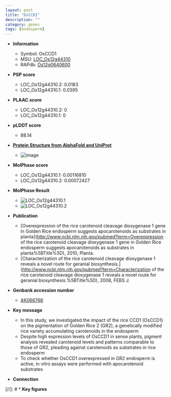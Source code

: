 ```yaml
---
layout: post
title: "OsCCD1"
description: ""
category: genes
tags: [endosperm]
---
```


* **Information**  
    + Symbol: OsCCD1  
    + MSU: [LOC_Os12g44310](http://rice.plantbiology.msu.edu/cgi-bin/ORF_infopage.cgi?orf=LOC_Os12g44310)  
    + RAPdb: [Os12g0640600](http://rapdb.dna.affrc.go.jp/viewer/gbrowse_details/irgsp1?name=Os12g0640600)  

* **PSP score**  
    + LOC_Os12g44310.2: 0.0183 
    + LOC_Os12g44310.1: 0.0395 

* **PLAAC score**  
    + LOC_Os12g44310.2: 0 
    + LOC_Os12g44310.1: 0 

* **pLDDT score**
    + 88.14

* **[Protein Structure from AlphaFold and UniProt](https://www.uniprot.org/uniprotkb/Q2QLI9/entry#structure)**
    + ![image](https://ricepsp.github.io/images/Q2/AF-Q2QLI9-F1.png)

* **MolPhase score**
    + LOC_Os12g44310.1: 0.00116810
    + LOC_Os12g44310.2: 0.00072427

* **MolPhase Result**
    + ![LOC_Os12g44310.1](https://304243504.github.io/Pictures/LOC_Os12g/LOC_Os12g44310.1.png)
    + ![LOC_Os12g44310.2](https://304243504.github.io/Pictures/LOC_Os12g/LOC_Os12g44310.2.png)

* **Publication**  
    + [Overexpression of the rice carotenoid cleavage dioxygenase 1 gene in Golden Rice endosperm suggests apocarotenoids as substrates in planta](http://www.ncbi.nlm.nih.gov/pubmed?term=Overexpression of the rice carotenoid cleavage dioxygenase 1 gene in Golden Rice endosperm suggests apocarotenoids as substrates in planta%5BTitle%5D), 2010, Planta.
    + [Characterization of the rice carotenoid cleavage dioxygenase 1 reveals a novel route for geranial biosynthesis.](http://www.ncbi.nlm.nih.gov/pubmed?term=Characterization of the rice carotenoid cleavage dioxygenase 1 reveals a novel route for geranial biosynthesis.%5BTitle%5D), 2008, FEBS J.

* **Genbank accession number**  
    + [AK066766](http://www.ncbi.nlm.nih.gov/nuccore/AK066766)

* **Key message**  
    + In this study, we investigated the impact of the rice CCD1 (OsCCD1) on the pigmentation of Golden Rice 2 (GR2), a genetically modified rice variety accumulating carotenoids in the endosperm
    + Despite high expression levels of OsCCD1 in sense plants, pigment analysis revealed carotenoid levels and patterns comparable to those of GR2, pleading against carotenoids as substrates in rice endosperm
    + To check whether OsCCD1 overexpressed in GR2 endosperm is active, in vitro assays were performed with apocarotenoid substrates

* **Connection**  

[//]: # * **Key figures**  


